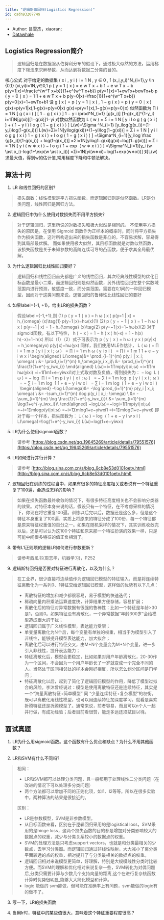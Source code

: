 ```yaml
---
title: "逻辑斯蒂回归(Logistics Regression)"
id: csdn93207749
---
```


*   Author: 吕雪杰，xiaoran;
*   [Datawhale](https://blog.csdn.net/Datawhale/article/details/85100466)

## Logistics Regression简介

> 逻辑回归是在数据服从伯努利分布的假设下，通过极大似然的方法，运用梯度下降法来求解参数，从而达到将数据二分类的目的。

核心公式 对于给定的数据集 ( x i , y i ) i = 1 N , y ∈ 0 , 1 (x_i,y_i)^N_{i=1},y \in {0,1} (xi​,yi​)i=1N​,y∈0,1 p ( y = 1 ∣ x ) = e w T x + b 1 + e w T x + b p(y=1|x)=\frac{e^{w^T x+b}}{1+e^{w^T x+b}} p(y=1∣x)=1+ewTx+bewTx+b​ p ( y = 0 ∣ x ) = 1 1 + e w T x + b p(y=0|x)=\frac{1}{1+e^{w^T x+b}} p(y=0∣x)=1+ewTx+b1​ 设 g ( x ) = p ( y = 1 ∣ x ) , 1 − g ( x ) = p ( y = 0 ∣ x ) g(x)=p(y=1|x),1-g(x)=p(y=0|x) g(x)=p(y=1∣x),1−g(x)=p(y=0∣x) 似然函数为 ∏ i = 1 N [ g ( x i ) ] [ 1 − g ( x i ) ] 1 − y i \prod^N_{i=1} [g(x_i)] [1-g(x_i)]^{1-y_i} i=1∏N​[g(xi​)][1−g(xi​)]1−yi​
对数似然函数为 L ( w ) = Σ i = 1 N [ y i l o g ( g ( x i ) ) + ( 1 − y i ) l o g ( 1 − g ( x i ) ) ] L(w)=\Sigma ^N_{i=1} [y_ilog(g(x_i))+(1-y_i)log(1-g(x_i))] L(w)=Σi=1N​[yi​log(g(xi​))+(1−yi​)log(1−g(xi​))] = Σ i = 1 N [ y i l o g g ( x i ) 1 − g ( x i ) + l o g ( 1 − g ( x i ) ) ] =\Sigma^N_{i=1}[y_ilog \frac {g(x_i)}{1-g(x_i)} + log(1-g(x_i))] =Σi=1N​[yi​log1−g(xi​)g(xi​)​+log(1−g(xi​))] = Σ i = 1 N [ y i ( w ∗ x i ) − l o g ( 1 + exp ⁡ ( w ∗ x i ) ) ] =\Sigma^N_{i=1}[y_i (w \ast x_i)-log(1+\exp(w \ast x_i))] =Σi=1N​[yi​(w∗xi​)−log(1+exp(w∗xi​))] 对L(w)求最大值，得到w的估计值,常用梯度下降和牛顿法解决。

## 算法十问

1.  LR 和线性回归的区别?

> 损失函数：线性模型是平方损失函数，而逻辑回归则是似然函数。LR是分类问题，线性回归是回归方法。

2.  逻辑回归中为什么使用对数损失而不用平方损失?

> 对于逻辑回归，这里所说的对数损失和极大似然是相同的。 不使用平方损失的原因是，在使用 Sigmoid 函数作为正样本的概率时，同时将平方损失作为损失函数，这时所构造出来的损失函数是非凸的，不容易求解，容易得到其局部最优解。 而如果使用极大似然，其目标函数就是对数似然函数，该损失函数是关于未知参数的高阶连续可导的凸函数，便于求其全局最优解。

3.  为什么逻辑回归比线性回归要好？

> 逻辑回归和线性回归首先都是广义的线性回归，其次经典线性模型的优化目标函数是最小二乘，而逻辑回归则是似然函数，另外线性回归在整个实数域范围内进行预测，敏感度一致，而分类范围，需要在0,1间的一种回归模型，因而对于这类问题来说，逻辑回归的鲁棒性比线性回归的要好

4.  如果label={-1, +1}，给出LR的损失函数？

> 假设label={-1,+1},则 (1) p ( y = 1 ∣ x ) = h ω ( x ) p(y=1 | x) = h_{\omega} (x)\tag{1} p(y=1∣x)=hω​(x)(1) (2) p ( y = − 1 ∣ x ) = 1 − h ω ( x ) p(y=-1 | x) = 1 - h_{\omega} (x)\tag{2} p(y=−1∣x)=1−hω​(x)(2) 对于sigmoid函数，有以下特性， h ( − x ) = 1 − h ( x ) h(-x) = 1 - h(x) h(−x)=1−h(x) 所以（1）（2）式子可表示为 p ( y ∣ x ) = h ω ( y x ) p(y|x) = h_\omega(yx) p(y∣x)=hω​(yx) 同样，我们使用MLE作估计， L ( ω ) = ∏ i = 1 m p ( y i ∣ x i ; ω )   = ∏ i = 1 m h ω ( y i x i )   = ∏ i = 1 m 1 1 + e − y i w x i \begin{aligned} L(\omega)&amp;= \prod_{i=1}^{m} p(y_i | x_i; \omega) \ &amp;= \prod_{i=1}^{m} h_\omega(y_i x_i)\ &amp;= \prod_{i=1}^{m} \frac{1}{1+e^{-y_iwx_i}} \end{aligned} L(ω)​=i=1∏m​p(yi​∣xi​;ω) ​=i=1∏m​hω​(yi​xi​) ​=i=1∏m​1+e−yi​wxi​1​​ 对上式取对数及负值，得到损失为： − log ⁡ L ( ω ) = − log ⁡ ∏ i = 1 m p ( y i ∣ x i ; ω )   = − ∑ i = 1 m log ⁡ p ( y i ∣ x i ; ω )   = − ∑ i = 1 m log ⁡ 1 1 + e − y i w x i   = ∑ i = 1 m log ⁡ ( 1 + e − y i w x i )   \begin{aligned} -\log L(\omega)&amp;= -\log \prod_{i=1}^{m} p(y_i | x_i; \omega) \ &amp;= -\sum_{i=1}^{m} \log p(y_i | x_i; \omega) \ &amp;= -\sum_{i=1}^{m} \log \frac{1}{1+e^{-y_iwx_i}}\ &amp;= \sum_{i=1}^{m} \log(1+e^{-y_iwx_i})\ \end{aligned} −logL(ω)​=−logi=1∏m​p(yi​∣xi​;ω) ​=−i=1∑m​logp(yi​∣xi​;ω) ​=−i=1∑m​log1+e−yi​wxi​1​ ​=i=1∑m​log(1+e−yi​wxi​) ​ 即对于每一个样本，损失函数为： L ( ω ) = log ⁡ ( 1 + e − y i w x i ) L(\omega)=\log(1+e^{-y_iwx_i}) L(ω)=log(1+e−yi​wxi​)

5.  LR为什么使用sigmoid函数？

> 请参考 [https://blog.csdn.net/qq_19645269/article/details/79551576](https://blog.csdn.net/qq_19645269/article/details/79551576)

6.  LR如何进行并行计算？

> 请参考 [http://blog.sina.com.cn/s/blog_6cb8e53d0101oetv.html](http://blog.sina.com.cn/s/blog_6cb8e53d0101oetv.html)

7.  逻辑回归在训练的过程当中，如果有很多的特征高度相关或者说有一个特征重复了100遍，会造成怎样的影响？

> 如果在损失函数最终收敛的情况下，有很多特征高度相关也不会影响分类器的效果。对特征本身来说的话，假设只有一个特征，在不考虑采样的情况下，你现在将它重复100遍。训练以后完以后，数据还是这么多，但是这个特征本身重复了100遍，实质上将原来的特征分成了100份，每一个特征都是原来特征权重值的百分之一。如果在随机采样的情况下，其实训练收敛完以后，还是可以认为这100个特征和原来那一个特征扮演的效果一样，只是可能中间很多特征的值正负相消了。

8.  带有L1正则项的逻辑LR如何进行参数更新？

> 请参考西瓜书(周志华，机器学习)，P252

9.  逻辑斯特回归是否要对特征进行离散化，以及为什么？

> 在工业界，很少直接将连续值作为逻辑回归模型的特征输入，而是将连续特征离散化为一系列0、1特征交给逻辑回归模型，这样做的优势有以下几点：
> 
> *   离散特征的增加和减少都很容易，易于模型的快速迭代；
> *   稀疏向量内积乘法运算速度快，计算结果方便存储，容易扩展；
> *   离散化后的特征对异常数据有很强的鲁棒性：比如一个特征是年龄>30是1，否则0。如果特征没有离散化，一个异常数据“年龄300岁”会给模型造成很大的干扰；
> *   逻辑回归属于广义线性模型，表达能力受限；
> *   单变量离散化为N个后，每个变量有单独的权重，相当于为模型引入了非线性，能够提升模型表达能力，加大拟合；
> *   离散化后可以进行特征交叉，由M+N个变量变为M*N个变量，进一步引入非线性，提升表达能力；
> *   特征离散化后，模型会更稳定，比如如果对用户年龄离散化，20-30作为一个区间，不会因为一个用户年龄长了一岁就变成一个完全不同的人。当然处于区间相邻处的样本会刚好相反，所以怎么划分区间是门学问；
> *   特征离散化以后，起到了简化了逻辑回归模型的作用，降低了模型过拟合的风险。李沐曾经说过：模型是使用离散特征还是连续特征，其实是一个“海量离散特征+简单模型” 同 “少量连续特征+复杂模型”的权衡。既可以离散化用线性模型，也可以用连续特征加深度学习。就看是喜欢折腾特征还是折腾模型了。通常来说，前者容易，而且可以n个人一起并行做，有成功经验；后者目前看很赞，能走多远还须拭目以待。

## 面试真题

1.  LR为什么用sigmoid函数。这个函数有什么优点和缺点？为什么不用其他函数？

2.  LR和SVM有什么不同吗?

> 相同：
> 
> *   LR和SVM都可以处理分类问题，且一般都用于处理线性二分类问题（在改进的情况下可以处理多分类问题）
> *   两个方法都可以增加不同的正则化项，如l1、l2等等。所以在很多实验中，两种算法的结果是很接近的。
> 
> 区别：
> 
> *   LR是参数模型，SVM是非参数模型。
> *   从目标函数来看，区别在于逻辑回归采用的是logistical loss，SVM采用的是hinge loss，这两个损失函数的目的都是增加对分类影响较大的数据点的权重，减少与分类关系较小的数据点的权重。
> *   SVM的处理方法是只考虑support vectors，也就是和分类最相关的少数点，去学习分类器。而逻辑回归通过非线性映射，大大减小了离分类平面较远的点的权重，相对提升了与分类最相关的数据点的权重。
> *   逻辑回归相对来说模型更简单，好理解，特别是大规模线性分类时比较方便。而SVM的理解和优化相对来说复杂一些，SVM转化为对偶问题后,分类只需要计算与少数几个支持向量的距离,这个在进行复杂核函数计算时优势很明显,能够大大简化模型和计算。
> *   logic 能做的 svm能做，但可能在准确率上有问题，svm能做的logic有的做不了。

3.  写一下，LR的损失函数

4.  当用lr时，特征中的某些值很大，意味着这个特征重要程度很高？